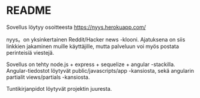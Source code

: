 # README

Sovellus löytyy osoitteesta https://nyys.herokuapp.com/

nyys。on yksinkertainen Reddit/Hacker news -klooni. Ajatuksena on siis linkkien jakaminen muille käyttäjille, mutta palveluun voi myös postata perinteisiä viestejä.

Sovellus on tehty node.js + express + sequelize + angular -stackilla. Angular-tiedostot löytyvät public/javascripts/app -kansiosta, sekä angularin partialit views/partials -kansiosta.

Tuntikirjanpidot löytyvät projektin juuresta.

